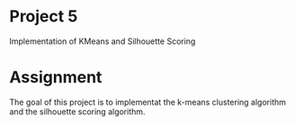 # Project 5
Implementation of KMeans and Silhouette Scoring

# Assignment
The goal of this project is to implementat the k-means clustering algorithm and the silhouette scoring algorithm.
